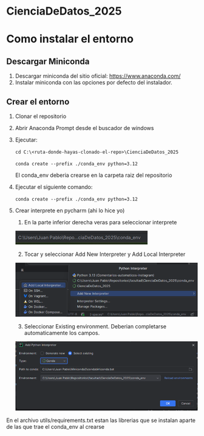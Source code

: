 # CienciaDeDatos_2025
# Como instalar el entorno
## Descargar Miniconda
1. Descargar miniconda del sitio oficial: https://www.anaconda.com/
2. Instalar miniconda con las opciones por defecto del instalador.

## Crear el entorno
1. Clonar el repositorio
2. Abrir Anaconda Prompt desde el buscador de windows
3. Ejecutar:

   `cd C:\<ruta-donde-hayas-clonado-el-repo>\CienciaDeDatos_2025`

   `conda create --prefix ./conda_env python=3.12`

   El conda_env deberia crearse en la carpeta raiz del repositorio

4. Ejecutar el siguiente comando:

   `conda create --prefix ./conda_env python=3.12`

5. Crear interprete en pycharm (ahi lo hice yo)
   1. En la parte inferior derecha veras para seleccionar interprete 
   
   ![imagen1.png](utils/images/imagen1.png)

   2. Tocar y seleccionar Add New Interpreter y Add Local Interpreter
   
   ![imagen2.png](utils/images/imagen2.png)

   3. Seleccionar Existing environment. Deberian completarse automaticamente los campos.
   
    ![imagen3.png](utils/images/imagen3.png)

En el archivo utils/requirements.txt estan las librerias que se instalan aparte de las que trae el conda_env al crearse